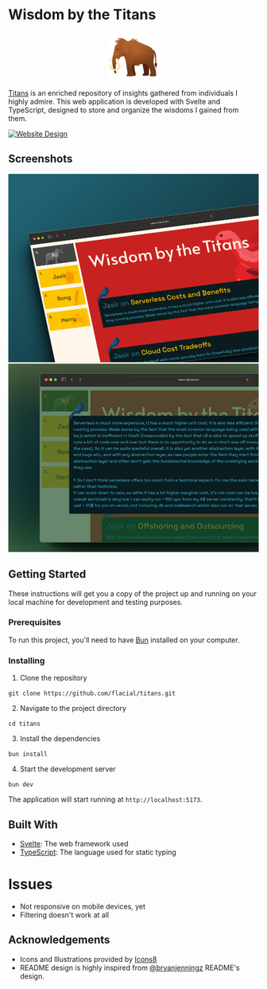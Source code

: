 # Wisdom by the Titans

<p align="center">
  <img src="https://github.com/flacial/titans/blob/main/public/favicon.png" alt="Logo">
</p>

[Titans](https://titans.flacial.dev/) is an enriched repository of insights gathered from individuals I highly admire. This web application is developed with Svelte and TypeScript, designed to store and organize the wisdoms I gained from them.

[![Website Design](https://img.shields.io/badge/Design-Lunacy%20App-blue)](https://lun-eu.icons8.com/d/YX97yJ2KB0Gq3cpVAQZZRQ?page=Yn97yJ2KB0Gq3cpVAQZZRQ&vp=-146,-591,5447,3141)

## Screenshots

<img src="https://github.com/flacial/titans/blob/main/public/mockup-1.png" alt="Home screen"/>
<img src="https://github.com/flacial/titans/blob/main/public/mockup-2.png" alt="Wisdom card screen"/>

## Getting Started

These instructions will get you a copy of the project up and running on your local machine for development and testing purposes.

### Prerequisites

To run this project, you'll need to have [Bun](https://bun.sh/) installed on your computer.

### Installing

1. Clone the repository

```
git clone https://github.com/flacial/titans.git
```

2. Navigate to the project directory

```
cd titans
```

3. Install the dependencies

```
bun install
```

4. Start the development server

```
bun dev
```

The application will start running at `http://localhost:5173`.

## Built With

- [Svelte](https://svelte.dev/): The web framework used
- [TypeScript](https://www.typescriptlang.org/): The language used for static typing

# Issues

- Not responsive on mobile devices, yet
- Filtering doesn't work at all

## Acknowledgements

- Icons and Illustrations provided by [Icons8](https://icons8.com)
- README design is highly inspired from [@bryanjenningz](https://github.com/bryanjenningz/japanese-reader) README's design.
